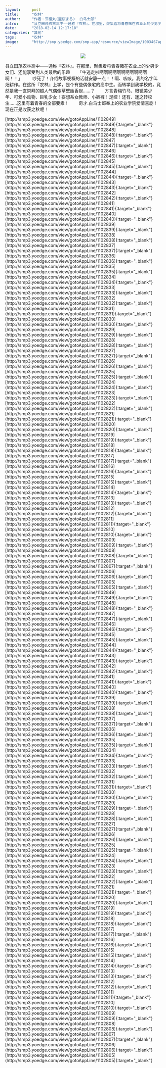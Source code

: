 ```yaml
---
layout:     post
title:      "农林"
author:     "作者：亚樱丸(亜桜まる)  白鸟士郎"
intro:      "县立田茂农林高中——通称『农林』。在那里，聚集着将青春赌在农业上的少男少女们、还能享受到人类最后的乐趣 　　「牛逃走啦啊啊啊啊啊啊啊啊啊啊啊啊！！」 　　吵死了！介绍故事梗概的话就安静一点！！啊、咳咳。我的名字叫畑耕作。在这所『农林』上学，是个有些偶像宅的高中生。而转学到我学校的，竟然是我一直崇拜的超人气偶像草壁幽香炭……？ 　　方言青梅竹马、眼镜美少年、可爱小动物、巨乳少女！妄想系女教师、小裤裤！足控！还有、迷之转校生……这里有着青春的全部要素！ 　　奇才.白鸟士郎奉上的农业学院爱情喜剧！现在正是收获之秋呢！"
date:       "2018-02-14 12:17:18"
categories: "其他"
tags:       "农林"
image:      "http://smp.yoedge.com/smp-app/resource/viewImage/1003467appline.png"
---
```

<div style="text-align: center">
<p><img src="http://smp.yoedge.com/smp-app/resource/viewImage/1003467appline.png"/></p>
</div>
<p class="post-meta">
<span>县立田茂农林高中——通称『农林』。在那里，聚集着将青春赌在农业上的少男少女们、还能享受到人类最后的乐趣 　　「牛逃走啦啊啊啊啊啊啊啊啊啊啊啊啊！！」 　　吵死了！介绍故事梗概的话就安静一点！！啊、咳咳。我的名字叫畑耕作。在这所『农林』上学，是个有些偶像宅的高中生。而转学到我学校的，竟然是我一直崇拜的超人气偶像草壁幽香炭……？ 　　方言青梅竹马、眼镜美少年、可爱小动物、巨乳少女！妄想系女教师、小裤裤！足控！还有、迷之转校生……这里有着青春的全部要素！ 　　奇才.白鸟士郎奉上的农业学院爱情喜剧！现在正是收获之秋呢！</span>
</p>
[http://smp3.yoedge.com/view/gotoAppLine/1102849](http://smp3.yoedge.com/view/gotoAppLine/1102849){:target="_blank"}
[http://smp3.yoedge.com/view/gotoAppLine/1102848](http://smp3.yoedge.com/view/gotoAppLine/1102848){:target="_blank"}
[http://smp3.yoedge.com/view/gotoAppLine/1102847](http://smp3.yoedge.com/view/gotoAppLine/1102847){:target="_blank"}
[http://smp3.yoedge.com/view/gotoAppLine/1102846](http://smp3.yoedge.com/view/gotoAppLine/1102846){:target="_blank"}
[http://smp3.yoedge.com/view/gotoAppLine/1102845](http://smp3.yoedge.com/view/gotoAppLine/1102845){:target="_blank"}
[http://smp3.yoedge.com/view/gotoAppLine/1102844](http://smp3.yoedge.com/view/gotoAppLine/1102844){:target="_blank"}
[http://smp3.yoedge.com/view/gotoAppLine/1102843](http://smp3.yoedge.com/view/gotoAppLine/1102843){:target="_blank"}
[http://smp3.yoedge.com/view/gotoAppLine/1102842](http://smp3.yoedge.com/view/gotoAppLine/1102842){:target="_blank"}
[http://smp3.yoedge.com/view/gotoAppLine/1102841](http://smp3.yoedge.com/view/gotoAppLine/1102841){:target="_blank"}
[http://smp3.yoedge.com/view/gotoAppLine/1102840](http://smp3.yoedge.com/view/gotoAppLine/1102840){:target="_blank"}
[http://smp3.yoedge.com/view/gotoAppLine/1102839](http://smp3.yoedge.com/view/gotoAppLine/1102839){:target="_blank"}
[http://smp3.yoedge.com/view/gotoAppLine/1102838](http://smp3.yoedge.com/view/gotoAppLine/1102838){:target="_blank"}
[http://smp3.yoedge.com/view/gotoAppLine/1102837](http://smp3.yoedge.com/view/gotoAppLine/1102837){:target="_blank"}
[http://smp3.yoedge.com/view/gotoAppLine/1102836](http://smp3.yoedge.com/view/gotoAppLine/1102836){:target="_blank"}
[http://smp3.yoedge.com/view/gotoAppLine/1102835](http://smp3.yoedge.com/view/gotoAppLine/1102835){:target="_blank"}
[http://smp3.yoedge.com/view/gotoAppLine/1102834](http://smp3.yoedge.com/view/gotoAppLine/1102834){:target="_blank"}
[http://smp3.yoedge.com/view/gotoAppLine/1102833](http://smp3.yoedge.com/view/gotoAppLine/1102833){:target="_blank"}
[http://smp3.yoedge.com/view/gotoAppLine/1102832](http://smp3.yoedge.com/view/gotoAppLine/1102832){:target="_blank"}
[http://smp3.yoedge.com/view/gotoAppLine/1102831](http://smp3.yoedge.com/view/gotoAppLine/1102831){:target="_blank"}
[http://smp3.yoedge.com/view/gotoAppLine/1102830](http://smp3.yoedge.com/view/gotoAppLine/1102830){:target="_blank"}
[http://smp3.yoedge.com/view/gotoAppLine/1102829](http://smp3.yoedge.com/view/gotoAppLine/1102829){:target="_blank"}
[http://smp3.yoedge.com/view/gotoAppLine/1102828](http://smp3.yoedge.com/view/gotoAppLine/1102828){:target="_blank"}
[http://smp3.yoedge.com/view/gotoAppLine/1102827](http://smp3.yoedge.com/view/gotoAppLine/1102827){:target="_blank"}
[http://smp3.yoedge.com/view/gotoAppLine/1102826](http://smp3.yoedge.com/view/gotoAppLine/1102826){:target="_blank"}
[http://smp3.yoedge.com/view/gotoAppLine/1102825](http://smp3.yoedge.com/view/gotoAppLine/1102825){:target="_blank"}
[http://smp3.yoedge.com/view/gotoAppLine/1102824](http://smp3.yoedge.com/view/gotoAppLine/1102824){:target="_blank"}
[http://smp3.yoedge.com/view/gotoAppLine/1102823](http://smp3.yoedge.com/view/gotoAppLine/1102823){:target="_blank"}
[http://smp3.yoedge.com/view/gotoAppLine/1102822](http://smp3.yoedge.com/view/gotoAppLine/1102822){:target="_blank"}
[http://smp3.yoedge.com/view/gotoAppLine/1102821](http://smp3.yoedge.com/view/gotoAppLine/1102821){:target="_blank"}
[http://smp3.yoedge.com/view/gotoAppLine/1102820](http://smp3.yoedge.com/view/gotoAppLine/1102820){:target="_blank"}
[http://smp3.yoedge.com/view/gotoAppLine/1102819](http://smp3.yoedge.com/view/gotoAppLine/1102819){:target="_blank"}
[http://smp3.yoedge.com/view/gotoAppLine/1102818](http://smp3.yoedge.com/view/gotoAppLine/1102818){:target="_blank"}
[http://smp3.yoedge.com/view/gotoAppLine/1102817](http://smp3.yoedge.com/view/gotoAppLine/1102817){:target="_blank"}
[http://smp3.yoedge.com/view/gotoAppLine/1102816](http://smp3.yoedge.com/view/gotoAppLine/1102816){:target="_blank"}
[http://smp3.yoedge.com/view/gotoAppLine/1102815](http://smp3.yoedge.com/view/gotoAppLine/1102815){:target="_blank"}
[http://smp3.yoedge.com/view/gotoAppLine/1102814](http://smp3.yoedge.com/view/gotoAppLine/1102814){:target="_blank"}
[http://smp3.yoedge.com/view/gotoAppLine/1102813](http://smp3.yoedge.com/view/gotoAppLine/1102813){:target="_blank"}
[http://smp3.yoedge.com/view/gotoAppLine/1102812](http://smp3.yoedge.com/view/gotoAppLine/1102812){:target="_blank"}
[http://smp3.yoedge.com/view/gotoAppLine/1102811](http://smp3.yoedge.com/view/gotoAppLine/1102811){:target="_blank"}
[http://smp3.yoedge.com/view/gotoAppLine/1102810](http://smp3.yoedge.com/view/gotoAppLine/1102810){:target="_blank"}
[http://smp3.yoedge.com/view/gotoAppLine/1102809](http://smp3.yoedge.com/view/gotoAppLine/1102809){:target="_blank"}
[http://smp3.yoedge.com/view/gotoAppLine/1102808](http://smp3.yoedge.com/view/gotoAppLine/1102808){:target="_blank"}
[http://smp3.yoedge.com/view/gotoAppLine/1102807](http://smp3.yoedge.com/view/gotoAppLine/1102807){:target="_blank"}
[http://smp3.yoedge.com/view/gotoAppLine/1102806](http://smp3.yoedge.com/view/gotoAppLine/1102806){:target="_blank"}
[http://smp3.yoedge.com/view/gotoAppLine/1102805](http://smp3.yoedge.com/view/gotoAppLine/1102805){:target="_blank"}
[http://smp3.yoedge.com/view/gotoAppLine/1102849](http://smp3.yoedge.com/view/gotoAppLine/1102849){:target="_blank"}
[http://smp3.yoedge.com/view/gotoAppLine/1102848](http://smp3.yoedge.com/view/gotoAppLine/1102848){:target="_blank"}
[http://smp3.yoedge.com/view/gotoAppLine/1102847](http://smp3.yoedge.com/view/gotoAppLine/1102847){:target="_blank"}
[http://smp3.yoedge.com/view/gotoAppLine/1102846](http://smp3.yoedge.com/view/gotoAppLine/1102846){:target="_blank"}
[http://smp3.yoedge.com/view/gotoAppLine/1102845](http://smp3.yoedge.com/view/gotoAppLine/1102845){:target="_blank"}
[http://smp3.yoedge.com/view/gotoAppLine/1102844](http://smp3.yoedge.com/view/gotoAppLine/1102844){:target="_blank"}
[http://smp3.yoedge.com/view/gotoAppLine/1102843](http://smp3.yoedge.com/view/gotoAppLine/1102843){:target="_blank"}
[http://smp3.yoedge.com/view/gotoAppLine/1102842](http://smp3.yoedge.com/view/gotoAppLine/1102842){:target="_blank"}
[http://smp3.yoedge.com/view/gotoAppLine/1102841](http://smp3.yoedge.com/view/gotoAppLine/1102841){:target="_blank"}
[http://smp3.yoedge.com/view/gotoAppLine/1102840](http://smp3.yoedge.com/view/gotoAppLine/1102840){:target="_blank"}
[http://smp3.yoedge.com/view/gotoAppLine/1102839](http://smp3.yoedge.com/view/gotoAppLine/1102839){:target="_blank"}
[http://smp3.yoedge.com/view/gotoAppLine/1102838](http://smp3.yoedge.com/view/gotoAppLine/1102838){:target="_blank"}
[http://smp3.yoedge.com/view/gotoAppLine/1102837](http://smp3.yoedge.com/view/gotoAppLine/1102837){:target="_blank"}
[http://smp3.yoedge.com/view/gotoAppLine/1102836](http://smp3.yoedge.com/view/gotoAppLine/1102836){:target="_blank"}
[http://smp3.yoedge.com/view/gotoAppLine/1102835](http://smp3.yoedge.com/view/gotoAppLine/1102835){:target="_blank"}
[http://smp3.yoedge.com/view/gotoAppLine/1102834](http://smp3.yoedge.com/view/gotoAppLine/1102834){:target="_blank"}
[http://smp3.yoedge.com/view/gotoAppLine/1102833](http://smp3.yoedge.com/view/gotoAppLine/1102833){:target="_blank"}
[http://smp3.yoedge.com/view/gotoAppLine/1102832](http://smp3.yoedge.com/view/gotoAppLine/1102832){:target="_blank"}
[http://smp3.yoedge.com/view/gotoAppLine/1102831](http://smp3.yoedge.com/view/gotoAppLine/1102831){:target="_blank"}
[http://smp3.yoedge.com/view/gotoAppLine/1102830](http://smp3.yoedge.com/view/gotoAppLine/1102830){:target="_blank"}
[http://smp3.yoedge.com/view/gotoAppLine/1102829](http://smp3.yoedge.com/view/gotoAppLine/1102829){:target="_blank"}
[http://smp3.yoedge.com/view/gotoAppLine/1102828](http://smp3.yoedge.com/view/gotoAppLine/1102828){:target="_blank"}
[http://smp3.yoedge.com/view/gotoAppLine/1102827](http://smp3.yoedge.com/view/gotoAppLine/1102827){:target="_blank"}
[http://smp3.yoedge.com/view/gotoAppLine/1102826](http://smp3.yoedge.com/view/gotoAppLine/1102826){:target="_blank"}
[http://smp3.yoedge.com/view/gotoAppLine/1102825](http://smp3.yoedge.com/view/gotoAppLine/1102825){:target="_blank"}
[http://smp3.yoedge.com/view/gotoAppLine/1102824](http://smp3.yoedge.com/view/gotoAppLine/1102824){:target="_blank"}
[http://smp3.yoedge.com/view/gotoAppLine/1102823](http://smp3.yoedge.com/view/gotoAppLine/1102823){:target="_blank"}
[http://smp3.yoedge.com/view/gotoAppLine/1102822](http://smp3.yoedge.com/view/gotoAppLine/1102822){:target="_blank"}
[http://smp3.yoedge.com/view/gotoAppLine/1102821](http://smp3.yoedge.com/view/gotoAppLine/1102821){:target="_blank"}
[http://smp3.yoedge.com/view/gotoAppLine/1102820](http://smp3.yoedge.com/view/gotoAppLine/1102820){:target="_blank"}
[http://smp3.yoedge.com/view/gotoAppLine/1102819](http://smp3.yoedge.com/view/gotoAppLine/1102819){:target="_blank"}
[http://smp3.yoedge.com/view/gotoAppLine/1102818](http://smp3.yoedge.com/view/gotoAppLine/1102818){:target="_blank"}
[http://smp3.yoedge.com/view/gotoAppLine/1102817](http://smp3.yoedge.com/view/gotoAppLine/1102817){:target="_blank"}
[http://smp3.yoedge.com/view/gotoAppLine/1102816](http://smp3.yoedge.com/view/gotoAppLine/1102816){:target="_blank"}
[http://smp3.yoedge.com/view/gotoAppLine/1102815](http://smp3.yoedge.com/view/gotoAppLine/1102815){:target="_blank"}
[http://smp3.yoedge.com/view/gotoAppLine/1102814](http://smp3.yoedge.com/view/gotoAppLine/1102814){:target="_blank"}
[http://smp3.yoedge.com/view/gotoAppLine/1102813](http://smp3.yoedge.com/view/gotoAppLine/1102813){:target="_blank"}
[http://smp3.yoedge.com/view/gotoAppLine/1102812](http://smp3.yoedge.com/view/gotoAppLine/1102812){:target="_blank"}
[http://smp3.yoedge.com/view/gotoAppLine/1102811](http://smp3.yoedge.com/view/gotoAppLine/1102811){:target="_blank"}
[http://smp3.yoedge.com/view/gotoAppLine/1102810](http://smp3.yoedge.com/view/gotoAppLine/1102810){:target="_blank"}
[http://smp3.yoedge.com/view/gotoAppLine/1102809](http://smp3.yoedge.com/view/gotoAppLine/1102809){:target="_blank"}
[http://smp3.yoedge.com/view/gotoAppLine/1102808](http://smp3.yoedge.com/view/gotoAppLine/1102808){:target="_blank"}
[http://smp3.yoedge.com/view/gotoAppLine/1102807](http://smp3.yoedge.com/view/gotoAppLine/1102807){:target="_blank"}
[http://smp3.yoedge.com/view/gotoAppLine/1102806](http://smp3.yoedge.com/view/gotoAppLine/1102806){:target="_blank"}
[http://smp3.yoedge.com/view/gotoAppLine/1102805](http://smp3.yoedge.com/view/gotoAppLine/1102805){:target="_blank"}


